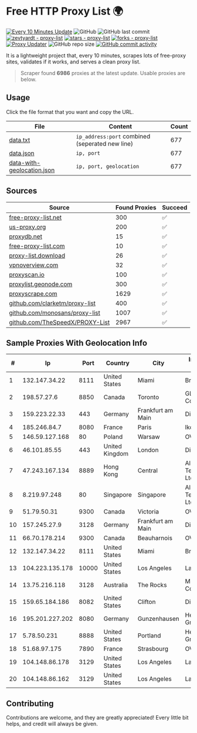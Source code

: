 
# Free HTTP Proxy List 🌍

[![Every 10 Minutes Update](https://github.com/mertguvencli/http-proxy-list/actions/workflows/main.yml/badge.svg?branch=main)](https://github.com/mertguvencli/http-proxy-list/actions/workflows/main.yml)
![GitHub](https://img.shields.io/github/license/mertguvencli/http-proxy-list)
![GitHub last commit](https://img.shields.io/github/last-commit/mertguvencli/http-proxy-list)
[![zevtyardt - proxy-list](https://img.shields.io/static/v1?label=zevtyardt&message=proxy-list&color=blue&logo=github)](https://github.com/zevtyardt/proxy-list "Go to GitHub repo")
[![stars - proxy-list](https://img.shields.io/github/stars/zevtyardt/proxy-list?style=social)](https://github.com/zevtyardt/proxy-list)
[![forks - proxy-list](https://img.shields.io/github/forks/zevtyardt/proxy-list?style=social)](https://github.com/zevtyardt/proxy-list)
[![Proxy Updater](https://github.com/zevtyardt/proxy-list/workflows/Proxy%20Updater/badge.svg)](https://github.com/zevtyardt/proxy-list/actions?query=workflow:"Proxy+Updater")
![GitHub repo size](https://img.shields.io/github/repo-size/zevtyardt/proxy-list)
[![GitHub commit activity](https://img.shields.io/github/commit-activity/m/zevtyardt/proxy-list?logo=commits)](https://github.com/zevtyardt/proxy-list/commits/main)

It is a lightweight project that, every 10 minutes, scrapes lots of free-proxy sites, validates if it works, and serves a clean proxy list.

> Scraper found **6986** proxies at the latest update. Usable proxies are below.

## Usage

Click the file format that you want and copy the URL.

|File|Content|Count|
|----|-------|-----|
|[data.txt](https://raw.githubusercontent.com/mertguvencli/http-proxy-list/main/proxy-list/data.txt)|`ip_address:port` combined (seperated new line)|677|
|[data.json](https://raw.githubusercontent.com/mertguvencli/http-proxy-list/main/proxy-list/data.json)|`ip, port`|677|
|[data-with-geolocation.json](https://raw.githubusercontent.com/mertguvencli/http-proxy-list/main/proxy-list/data-with-geolocation.json)|`ip, port, geolocation`|677|

## Sources

|Source|Found Proxies|Succeed|
|------|-------------|-------|
|[free-proxy-list.net](https://free-proxy-list.net)|300|✅|
|[us-proxy.org](https://www.us-proxy.org)|200|✅|
|[proxydb.net](http://proxydb.net)|15|✅|
|[free-proxy-list.com](https://free-proxy-list.com/?page=&port=&type%5B%5D=http&type%5B%5D=https&up_time=0&search=Search)|10|✅|
|[proxy-list.download](https://www.proxy-list.download/HTTP)|26|✅|
|[vpnoverview.com](https://vpnoverview.com/privacy/anonymous-browsing/free-proxy-servers)|32|✅|
|[proxyscan.io](https://www.proxyscan.io)|100|✅|
|[proxylist.geonode.com](https://proxylist.geonode.com/api/proxy-list?limit=300&page=1&sort_by=lastChecked&sort_type=desc&protocols=http,https)|300|✅|
|[proxyscrape.com](https://api.proxyscrape.com/v2/?request=displayproxies&protocol=http&timeout=10000&country=all&ssl=all&anonymity=all)|1629|✅|
|[github.com/clarketm/proxy-list](https://raw.githubusercontent.com/clarketm/proxy-list/master/proxy-list-raw.txt)|400|✅|
|[github.com/monosans/proxy-list](https://raw.githubusercontent.com/monosans/proxy-list/main/proxies/http.txt)|1007|✅|
|[github.com/TheSpeedX/PROXY-List](https://raw.githubusercontent.com/TheSpeedX/PROXY-List/master/http.txt)|2967|✅|


## Sample Proxies With Geolocation Info

|#|Ip|Port|Country|City|Internet Service Provider|
|-|--|----|-------|----|-------------------------|
|1|132.147.34.22|8111|United States|Miami|Breezeline|
|2|198.57.27.6|8850|Canada|Toronto|GLOBALTELEHOST Corp.|
|3|159.223.22.33|443|Germany|Frankfurt am Main|DigitalOcean, LLC|
|4|185.246.84.7|8080|France|Paris|Ikoula Net SAS|
|5|146.59.127.168|80|Poland|Warsaw|OVH SAS|
|6|46.101.85.55|443|United Kingdom|London|DigitalOcean|
|7|47.243.167.134|8889|Hong Kong|Central|Alibaba (US) Technology Co., Ltd.|
|8|8.219.97.248|80|Singapore|Singapore|Alibaba (US) Technology Co., Ltd.|
|9|51.79.50.31|9300|Canada|Victoria|OVH SAS|
|10|157.245.27.9|3128|Germany|Frankfurt am Main|DigitalOcean, LLC|
|11|66.70.178.214|9300|Canada|Beauharnois|OVH SAS|
|12|132.147.34.22|8111|United States|Miami|Breezeline|
|13|104.223.135.178|10000|United States|Los Angeles|LayerHost|
|14|13.75.216.118|3128|Australia|The Rocks|Microsoft Corporation|
|15|159.65.184.186|8082|United States|Clifton|DigitalOcean, LLC|
|16|195.201.227.202|8080|Germany|Gunzenhausen|Hetzner Online GmbH|
|17|5.78.50.231|8888|United States|Portland|Hetzner Online GmbH|
|18|51.68.97.175|7890|France|Strasbourg|OVH SAS|
|19|104.148.86.178|3129|United States|Los Angeles|LayerHost|
|20|104.148.86.162|3129|United States|Los Angeles|LayerHost|



## Contributing

Contributions are welcome, and they are greatly appreciated! Every
little bit helps, and credit will always be given.

